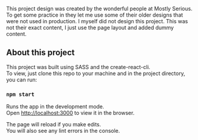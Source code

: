 This project design was created by the wonderful people at Mostly Serious.
To get some practice in they let me use some of their older designs that were
not used in production. I myself did not design this project. This was not their 
exact content, I just use the page layout and added dummy content.

## About this project

This project was built using SASS and the create-react-cli.<br>
To view, just clone this repo to your machine and in the project directory, you can run:

### `npm start`

Runs the app in the development mode.<br>
Open [http://localhost:3000](http://localhost:3000) to view it in the browser.

The page will reload if you make edits.<br>
You will also see any lint errors in the console.
